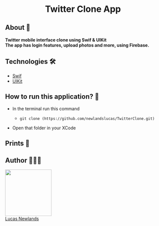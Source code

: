 <h1 align="center">Twitter Clone App</h1>

## About 📄 <br /> <h4>Twitter mobile interface clone using Swif & UIKit <br /> The app has login features, upload photos and more, using Firebase.</h4>


## Technologies 🛠️

- [Swif](https://www.apple.com/br/swift/)
- [UIKit](https://developer.apple.com/tutorials/swiftui](https://developer.apple.com/documentation/uikit))

## How to run this application? 🚀

- In the terminal run this command

  -  `git clone (https://github.com/newlandslucas/TwitterClone.git)`

- Open that folder in your XCode

## Prints 📱

<!-- <img src="/GolLinhasAereas/p1.png" height="600" width="300">  -->


## Author 👨🏻‍💻

<img src="https://avatars.githubusercontent.com/u/58925749?v=4" width=150 height="150" border-radius="50"> <br> [Lucas Newlands](https://github.com/newlandslucas)
